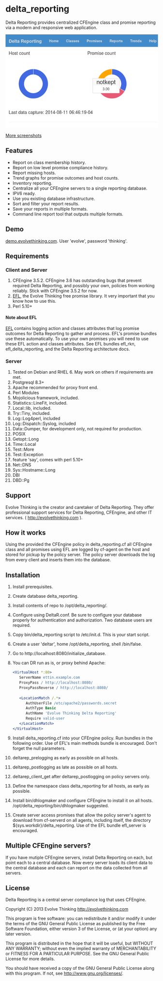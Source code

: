 # delta\_reporting #

Delta Reporting provides centralized CFEngine class and promise reporting via a modern and responsive web application.

![Dashboard screenshot](screenshots/dr-dashboard.png)

[More screenshots](Screenshots.md)

## Features ##
- Report on class membership history.
- Report on low level promise compliance history.
- Report missing hosts.
- Trend graphs for promise outcomes and host counts.
- Inventory reporting.
- Centralize all your CFEngine servers to a single reporting database.
- IPV6 ready.
- Use you existing database infrastructure.
- Sort and filter your report results.
- Save your reports in multiple formats.
- Command line report tool that outputs multiple formats.

## Demo ##

[demo.evolvethinking.com](http://demo.evolvethinking.com). User 'evolve', password 'thinking'.

## Requirements ##

### Client and Server ###
1. CFEngine 3.5.2. CFEngine 3.6 has outstanding bugs that prevent required Delta Reporting, and possibly your own, policies from working reliably. Stick with CFEngine 3.5.2 for now.
1. [EFL](https://github.com/evolvethinking/evolve\_cfengine\_freelib/), the Evolve Thinking free promise library. It very important that you know how to use this.
1. Perl 5.10+

#### Note about EFL ####

[EFL](https://github.com/evolvethinking/evolve\_cfengine\_freelib/) contains logging action and classes attributes that log promise outcomes for Delta Reporting to gather and process. EFL's promise bundles use these automatically. To use your own promises you will need to use these EFL action and classes attributes. See EFL bundles efl\_rkn, efl\_delta\_reporting, and the Delta Reporting architecture docs.

### Server ###

1. Tested on Debian and RHEL 6. May work on others if requirements are met.
1. Postgresql 8.3+
1. Apache recommended for proxy front end.
1. Perl Modules
  1. Mojolicious framework, included.
  1. Statistics::LineFit, included.
  1. Local::lib, included.
  1. Try::Tiny, included.
  1. Log::Log4perl, included
  1. Log::Dispatch::Syslog, included
  1. Data::Dumper, for development only, not required for production.
  1. POSIX
  1. Getopt::Long
  1. Time::Local
  1. Test::More
  1. Test::Exception
  1. feature 'say', comes with perl 5.10+
  1. Net::DNS
  1. Sys::Hostname::Long 
  1. DBI
  1. DBD::Pg

## Support ##

Evolve Thinking is the creator and caretaker of Delta Reporting. They offer professional support services for Delta Reporting, CFEngine, and other IT services. ( http://evolvethinking.com ).

## How it works ##

Using the provided the CFEngine policy in delta\_reporting.cf all CFEngine class and all promises using EFL are logged by cf-agent on the host and stored for pickup by the policy server. The policy server downloads the log from every client and inserts them into the database.

## Installation ##

1. Install prerequisites.

1. Create database delta\_reporting.

1. Install contents of repo to /opt/delta\_reporting/.

1. Configure using DeltaR.conf. Be sure to configure your database properly for authentication and authorization. Two database users are required. 

1. Copy bin/delta\_reporting script to /etc/init.d. This is your start script.

1. Create a user 'deltar', home /opt/delta\_reporting, shell /bin/false.

1. Go to http://localhost:8080/initialize\_database.

1. You can DR run as is, or proxy behind Apache:

      ```apache
      <VirtualHost *:80>
         ServerName ettin.example.com
         ProxyPass / http://localhost:8080/
         ProxyPassReverse / http://localhost:8080/

         <LocationMatch /.*>
            AuthUserFile /etc/apache2/passwords.secret
            AuthType Basic
            AuthName 'Evolve Thinking Delta Reporting'
            Require valid-user
         </LocationMatch>
      </VirtualHost>
      ```

1. Install delta\_reporting.cf into your CFEngine policy. Run bundles in the following order. Use of EFL's main methods bundle is encouraged. Don't forget the null parameters.
  1. deltarep\_prelogging as early as possible on all hosts.
  1. deltarep\_postlogging as late as possible on all hosts.
  1. deltarep\_client\_get after deltarep\_postlogging on policy servers only.

1. Define the namespace class delta\_reporting for all hosts, as early as possible.

1. Install bin/dhlogmaker and configure CFEngine to install it on all hosts. /opt/delta\_reporting/bin/dhlogmaker suggested. 

1. Create server access promises that allow the policy server's agent to download from cf-serverd on all agents, including itself, the directory ${sys.workdir}/delta\_reporting. Use of the EFL bundle efl\_server is encouraged.

## Multiple CFEngine servers?

If you have mutiple CFEngine servers, install Delta Reporting on each, but point each to a central database. Now every server loads its client data to the central database and each can report on the data collected from all servers.

## License ##

Delta Reporting is a central server compliance log that uses CFEngine.

Copyright (C) 2013 Evolve Thinking http://evolvethinking.com

This program is free software: you can redistribute it and/or modify
it under the terms of the GNU General Public License as published by
the Free Software Foundation, either version 3 of the License, or
(at your option) any later version.

This program is distributed in the hope that it will be useful,
but WITHOUT ANY WARRANTY; without even the implied warranty of
MERCHANTABILITY or FITNESS FOR A PARTICULAR PURPOSE.  See the
GNU General Public License for more details.

You should have received a copy of the GNU General Public License
along with this program.  If not, see <http://www.gnu.org/licenses/>.
